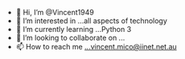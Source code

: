 - 👋 Hi, I’m @Vincent1949
- 👀 I’m interested in ...all aspects of technology
- 🌱 I’m currently learning ...Python 3
- 💞️ I’m looking to collaborate on ...
- 📫 How to reach me ...vincent.mico@iinet.net.au

<!---
Vincent1949/Vincent1949 is a ✨ special ✨ repository because its `README.md` (this file) appears on your GitHub profile.
You can click the Preview link to take a look at your changes.
--->
